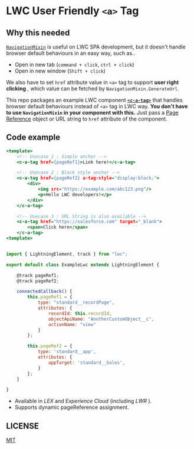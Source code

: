 # LWC User Friendly `<a>` Tag

## Why this needed

[`NavigationMixin`](https://developer.salesforce.com/docs/component-library/bundle/lightning-navigation/documentation) is useful on LWC SPA development, but it doesn't handle browser default behaviours in an easy way, such as..

- Open in new tab (`command + click`, `ctrl + click`)
- Open in new window (`Shift + click`)

We also have to set `href` attribute value in `<a>` tag to support **user right clicking** , which value can be fetched by `NavigationMixin.GenerateUrl`.

This repo packages an example LWC component [**`<c-a-tag>`**](/force-app/main/default/lwc/aTag/) that handles browser default behaviours instead of `<a>` tag in LWC way.
**You don't have to use `NavigationMixin` in your component with this.** Just pass a [Page Reference](https://developer.salesforce.com/docs/component-library/documentation/en/lwc/reference_page_reference_type) object or URL string to `href` attribute of the component.

## Code example

```exampleLwc.html
<template>
    <!-- Usecase 1 : Simple anchor -->
    <c-a-tag href={pageRef1}>Link here!</c-a-tag>

    <!-- Usecase 2 : Block style anchor -->
    <c-a-tag href={pageRef2} a-tag-style="display:block;">
        <div>
            <img src="https://example.com/abc123.png"/>
            <p>Hello LWC developers!</p>
        </div>
    </c-a-tag>

    <!-- Usecase 3 : URL String is also available -->
    <c-a-tag href="https://salesforce.com" target="_blank">
        <span>Click here</span>
    </c-a-tag>
<template>
```

```exampleLwc.js

import { LightningElement, track } from "lwc";

export default class ExampleLwc extends LightningElement {

    @track pageRef1;
    @track pageRef2;

    connectedCallback() {
        this.pageRef1 = {
            type: "standard__recordPage",
            attributes: {
                recordId: this.recordId,
                objectApiName: "AnotherCustomObject__c",
                actionName: "view"
            }
        };

        this.pageRef2 = {
            type: 'standard__app',
            attributes: {
                appTarget: 'standard__Sales',
            }
        };
    }

}

```

- Available in _LEX_ and _Experience Cloud_ (including _LWR_ ).
- Supports dynamic pageReference assignment.

## LICENSE

[MIT](/LICENSE)

